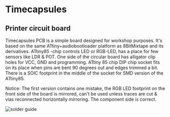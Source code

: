 # Timecapsules
## Printer circuit board

Timecapsules PCB is a simple board designed for workshop purposes. It's based on the same ATtiny+audiobootloader platform as 8BitMixtape and its derivatives. ATtiny85 -chip controls LED or RGB-LED, has a place for few sensors like LDR & POT. One side of the circular board has alligator clip holes for VCC, GND and programming. ATtiny 85 chip DIP chip socket fits on its place when pins are bent 90 degrees out and edges trimmed a bit. There is a SOIC footprint in the middle of the socket for SMD version of the ATtiny85.

Notice: The first version contains one mistake, the RGB LED footprint on the front side of the board is mirrored, can't be used unless traces are cut & vias reconnected horizontally mirroring. The component side is correct.

![solder guide](https://github.com/kimitobo/Timecapsules/tree/master/cup)


